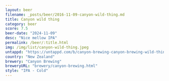 ```yaml
---
layout: beer
filename: _posts/beer/2016-11-09-canyon-wild-thing.md
title: Canyon wild thing
category: beer
score: 7.5
beer-date: "2024-11-09"
desc: "Nice mellow IPA"
permalink: /beer/:title.html
img: /img/list/canyon-wild-thing.jpeg
untappd: "https://untappd.com/b/canyon-brewing-canyon-brewing-wild-thing-cold-ipa/4763424"
country: "New Zealand"
brewery: "Canyon Brewing"
breweryURL: "brewery/canyon-brewing.html"
style: "IPA - Cold"
---
```

